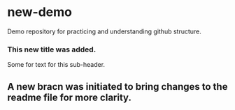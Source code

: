 # new-demo
Demo repository for practicing and understanding github structure.

### This new title was added.

Some for text for this sub-header.

## A new bracn was initiated to bring changes to the readme file for more clarity.
